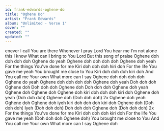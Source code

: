 ```yaml
---
id: frank-edwards-oghene-do
title: "Oghene Do"
artist: "Frank Edwards"
album: "Unlimited - Verse 1"
cover: ""
created: ""
updated: ""
---
```


enever I call You are there
Whenever I pray Lord You hear me
I'm not alone this I know
What can I bring to You Lord
But this song of praise
Oghene doh doh doh doh
Oghene do yeah
Oghene doh doh doh doh
Oghene doh yeah
For the things You've done for me
Kiri doh doh doh hiri doh
For the life You gave me yeah
You brought me close to You
Kiri doh doh doh kiri doh
And You call me Your own
What more can I say
Oghene doh doh doh doh
Oghene do yeah
Oghene doh doh doh doh
Oghene doh yeah
Doh doh doh Oghene doh
Doh doh doh Oghene doh
Doh doh doh Oghene doh yeah
Oghene doh Oghene doh Oghene doh kiri doh doh doh kiri doh
Oghene doh yeah (Doh doh doh)
Oghene doh (Doh doh doh) 2x
Oghene doh yeah Oghene doh
Oghene doh iyeh kiri doh doh doh kiri doh
Oghene doh (Doh doh doh)
Iyeh (Doh doh doh)
Doh doh doh Oghene doh (Doh doh doh) 2x
For the things You've done for me
Kiri doh doh doh kiri doh
For the life You gave me yeah (Doh doh doh Oghene doh)
You brought me close to You
And You call me Your own
What more can I say
Oghene doh